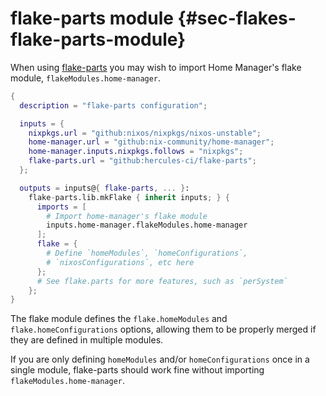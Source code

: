 # flake-parts module {#sec-flakes-flake-parts-module}

When using [flake-parts](https://flake.parts)
you may wish to import Home Manager's flake module,
`flakeModules.home-manager`.

``` nix
{
  description = "flake-parts configuration";

  inputs = {
    nixpkgs.url = "github:nixos/nixpkgs/nixos-unstable";
    home-manager.url = "github:nix-community/home-manager";
    home-manager.inputs.nixpkgs.follows = "nixpkgs";
    flake-parts.url = "github:hercules-ci/flake-parts";
  };

  outputs = inputs@{ flake-parts, ... }:
    flake-parts.lib.mkFlake { inherit inputs; } {
      imports = [
        # Import home-manager's flake module
        inputs.home-manager.flakeModules.home-manager
      ];
      flake = {
        # Define `homeModules`, `homeConfigurations`,
        # `nixosConfigurations`, etc here
      };
      # See flake.parts for more features, such as `perSystem`
    };
}
```

The flake module defines the `flake.homeModules` and `flake.homeConfigurations`
options, allowing them to be properly merged if they are defined in multiple
modules.

If you are only defining `homeModules` and/or `homeConfigurations` once in a
single module, flake-parts should work fine without importing
`flakeModules.home-manager`.
